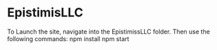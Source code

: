 # EpistimisLLC

To Launch the site, navigate into the EpistimissLLC folder.
Then use the following commands:
npm install
npm start

